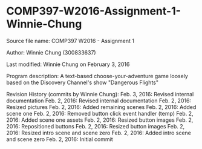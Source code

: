 # COMP397-W2016-Assignment-1-Winnie-Chung

Source file name:
COMP397 W2016 - Assignment 1

Author:
Winnie Chung (300833637)

Last modified:
Winnie Chung on February 3, 2016

Program description:
A text-based choose-your-adventure game loosely based on the Discovery Channel's show "Dangerous Flights"

Revision History (commits by Winnie Chung):
Feb. 3, 2016: Revised internal documentation
Feb. 2, 2016: Revised internal documentation
Feb. 2, 2016: Resized pictures
Feb. 2, 2016: Added remaining scenes
Feb. 2, 2016: Added scene one
Feb. 2, 2016: Removed button click event handler (temp)
Feb. 2, 2016: Added scene one assets
Feb. 2, 2016: Resized button images
Feb. 2, 2016: Repositioned buttons
Feb. 2, 2016: Resized button images
Feb. 2, 2016: Resized intro scene and scene zero
Feb. 2, 2016: Added intro scene and scene zero
Feb. 2, 2016: Initial commit